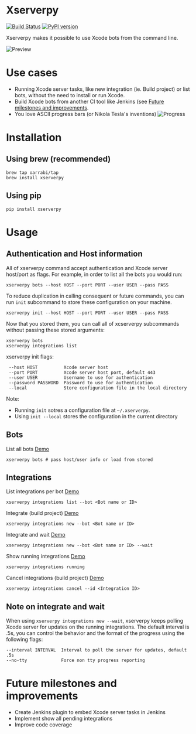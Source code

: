 # Xserverpy

[![Build Status](https://travis-ci.org/oarrabi/xserverpy.svg?branch=master)](https://travis-ci.org/oarrabi/xserverpy)  [![PyPI version](https://badge.fury.io/py/xserverpy.svg)](http://badge.fury.io/py/xserverpy)

Xserverpy makes it possible to use Xcode bots from the command line.

![Preview](/Users/nsomar/Documents/Python/xserverpy/assets/preview.gif)

# Use cases
- Running Xcode server tasks, like new integration (ie. Build project) or list bots, without the need to install or run Xcode.
- Build Xcode bots from another CI tool like Jenkins (see [Future milestones and improvements](#future-milestones-and-improvements).
- You love ASCII progress bars (or Nikola Tesla's inventions)
![Progress](/Users/nsomar/Documents/Python/xserverpy/assets/progress.gif)

# Installation

## Using brew (recommended)
    brew tap oarrabi/tap
    brew install xserverpy

## Using pip
    pip install xserverpy

# Usage

## Authentication and Host information
All of xserverpy command accept authentication and Xcode server host/port as flags. For example, in order to list all the bots you would run:

    xserverpy bots --host HOST --port PORT --user USER --pass PASS

To reduce duplication in calling consequent or future commands, you can run `init` subcommand to store these configuration on your machine.

    xserverpy init --host HOST --port PORT --user USER --pass PASS    

Now that you stored them, you can call all of xcserverpy subcommands without passing these stored arguments:

    xserverpy bots
    xserverpy integrations list

xserverpy init flags:

     --host HOST          Xcode server host
     --port PORT          Xcode server host port, default 443
     --user USER          Username to use for authentication
     --password PASSWORD  Password to use for authentication
     --local              Store configuration file in the local directory

Note: 
- Running `init` sotres a configuration file at `~/.xserverpy`. 
- Using `init --local` stores the configuration in the current directory

## Bots
List all bots [Demo](http://showterm.io/1e0d25570e5c65ab57cd0)

    xserverpy bots # pass host/user info or load from stored

## Integrations
List integrations per bot [Demo](http://showterm.io/5899725079c80c3026d9d)

    xserverpy integrations list --bot <Bot name or ID>

Integrate (build project) [Demo](http://showterm.io/bb69e715ba165d147edf5)

    xserverpy integrations new --bot <Bot name or ID>

Integrate and wait [Demo](http://showterm.io/4b61beb417fe4a5b1ba25)

    xserverpy integrations new --bot <Bot name or ID> --wait

Show running integrations [Demo](http://showterm.io/eae3a3cabf806cc9fd84d)

    xserverpy integrations running

Cancel integrations (build project) [Demo](http://showterm.io/9bbb138149c147ca1c103)

    xserverpy integrations cancel --id <Integration ID>

## Note on integrate and wait
When using `xserverpy integrations new --wait`, xserverpy keeps polling Xcode server for updates on the running integrations. The default interval is .5s, you can control the behavior and the format of the progress using the following flags:

    --interval INTERVAL  Interval to poll the server for updates, default .5s
    --no-tty             Force non tty progress reporting

# Future milestones and improvements
- Create Jenkins plugin to embed Xcode server tasks in Jenkins
- Implement show all pending integrations
- Improve code coverage
